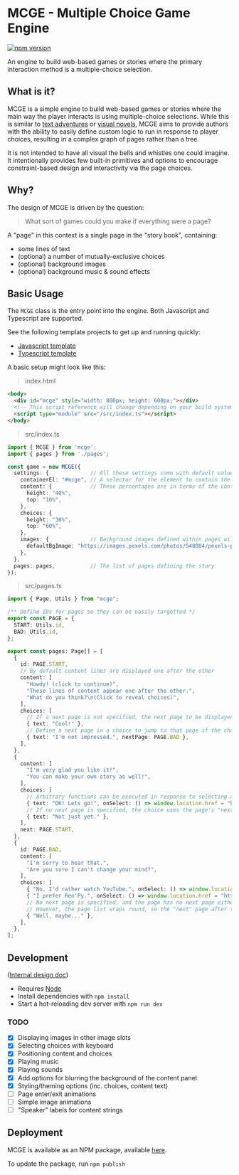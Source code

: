 
# MCGE - Multiple Choice Game Engine

[![npm version](https://badge.fury.io/js/mcge.svg)](https://badge.fury.io/js/mcge)

An engine to build web-based games or stories where the primary interaction method is a multiple-choice selection.

## What is it?

MCGE is a simple engine to build web-based games or stories where the main way the player interacts is using multiple-choice selections. While this is similar to [text adventures](https://en.wikipedia.org/wiki/Interactive_fiction) or [visual novels](https://en.wikipedia.org/wiki/Visual_novel), MCGE aims to provide authors with the ability to easily define custom logic to run in response to player choices, resulting in a complex graph of pages rather than a tree.

It is not intended to have all visual the bells and whistles one could imagine. It intentionally provides few built-in primitives and options to encourage constraint-based design and interactivity via the page choices.

## Why?

The design of MCGE is driven by the question:

> What sort of games could you make if everything were a page?

A "page" in this context is a single page in the "story book", containing:
- some lines of text
- (optional) a number of mutually-exclusive choices
- (optional) background images
- (optional) background music & sound effects

## Basic Usage

The `MCGE` class is the entry point into the engine. Both Javascript and Typescript are supported.

See the following template projects to get up and running quickly:
- [Javascript template](https://github.com/neon-fish/mcge-js-template)
- [Typescript template](https://github.com/neon-fish/mcge-ts-template)

A basic setup might look like this:

> index.html

```html
<body>
  <div id="mcge" style="width: 800px; height: 600px;"></div>
  <!-- This script reference will change depending on your build system and project structure -->
  <script type="module" src="/src/index.ts"></script>
</body>
```

> src/index.ts

```ts
import { MCGE } from 'mcge';
import { pages } from './pages';

const game = new MCGE({
  settings: {             // All these settings come with default values, but can be overridden here
    containerEl: "#mcge", // A selector for the element to contain the MCGE game
    content: {            // These percentages are in terms of the container element's dimensions
      height: "40%",
      top: "10%",
    },
    choices: {
      height: "30%",
      top: "60%",
    },
    images: {             // Background images defined within pages will override the default
      defaultBgImage: "https://images.pexels.com/photos/548084/pexels-photo-548084.jpeg?auto=compress&cs=tinysrgb&dpr=2&h=650&w=940",
    },
  },
  pages: pages,           // The list of pages defining the story
});
```

> src/pages.ts

```ts
import { Page, Utils } from "mcge";

/** Define IDs for pages so they can be easily targetted */
export const PAGE = {
  START: Utils.id,
  BAD: Utils.id,
};

export const pages: Page[] = [
  {
    id: PAGE.START,
    // By default content lines are displayed one after the other
    content: [
      "Howdy! (click to continue)",
      "These lines of content appear one after the other.",
      "What do you think?\n(Click to reveal choices)",
    ],
    choices: [
      // If a next page is not specified, the next page to be displayed is the next in the list of all pages
      { text: "Cool!" },
      // Define a next page in a choice to jump to that page if the choice is clicked
      { text: "I'm not impressed.", nextPage: PAGE.BAD },
    ],
  },
  {
    content: [
      "I'm very glad you like it!",
      "You can make your own story as well!",
    ],
    choices: [
      // Arbitrary functions can be executed in response to selecting a choice
      { text: "OK! Lets go!", onSelect: () => window.location.href = "https://github.com/neon-fish/mcge" },
      // If no next page is specified, the choice uses the page's "next page" definition
      { text: "Not just yet." },
    ],
    next: PAGE.START,
  },
  {
    id: PAGE.BAD,
    content: [
      "I'm sorry to hear that.",
      "Are you sure I can't change your mind?",
    ],
    choices: [
      { "No. I'd rather watch YouTube.", onSelect: () => window.location.href = "https://youtu.be/dQw4w9WgXcQ" },
      { "I prefer Ren'Py.", onSelect: () => window.location.href = "https://www.renpy.org/" },
      // No next page is specified, and the page has no next page either.
      // However, the page list wraps round, so the "next" page after the last page is the first page.
      { "Well, maybe..." },
    ],
  },
];
```

## Development

([Internal design doc](https://docs.google.com/document/d/16yhF2b2kGbcrEN4Bgnc-3G-urajoE7mC61nCpX3Njt8/edit))

- Requires [Node](https://nodejs.org)
- Install dependencies with `npm install`
- Start a hot-reloading dev server with `npm run dev`

### TODO

- [x] Displaying images in other image slots
- [x] Selecting choices with keyboard
- [x] Positioning content and choices
- [x] Playing music
- [x] Playing sounds
- [x] Add options for blurring the background of the content panel
- [x] Styling/theming options (inc. choices, content text)
- [ ] Page enter/exit animations
- [ ] Simple image animations
- [ ] "Speaker" labels for content strings

## Deployment

MCGE is available as an NPM package, available [here]().

To update the package, run `npm publish`
